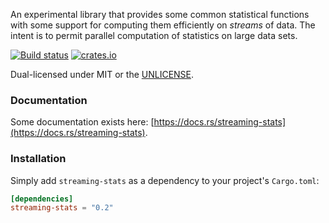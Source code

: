 An experimental library that provides some common statistical functions with
some support for computing them efficiently on *streams* of data. The intent
is to permit parallel computation of statistics on large data sets.

[![Build status](https://api.travis-ci.org/BurntSushi/rust-stats.png)](https://travis-ci.org/BurntSushi/rust-stats)
[![crates.io](https://img.shields.io/crates/v/streaming-stats.svg)](https://crates.io/crates/streaming-stats)

Dual-licensed under MIT or the [UNLICENSE](https://unlicense.org/).


### Documentation

Some documentation exists here:
[https://docs.rs/streaming-stats](https://docs.rs/streaming-stats).


### Installation

Simply add `streaming-stats` as a dependency to your project's `Cargo.toml`:

```toml
[dependencies]
streaming-stats = "0.2"
```

